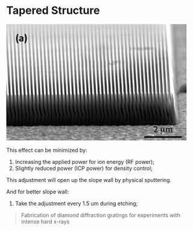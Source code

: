 # Tapered Structure

![](assets/md_markdown-11-09-10.png)

This effect can be minimized by:

1. Increasing the applied power for ion energy (RF power);
2. Slightly reduced power (ICP power) for density control;

This adjustment will open up the slope wall by physical sputtering.

And for better slope wall:

1. Take the adjustment every 1.5 um during etching;

>Fabrication of diamond diffraction gratings for experiments with intense hard x-rays